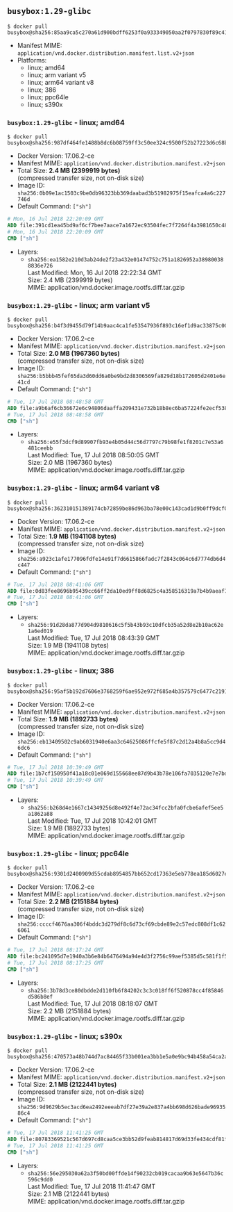 ## `busybox:1.29-glibc`

```console
$ docker pull busybox@sha256:85aa9ca5c270a61d900bdff6253f0a933349050aa2f0797830f89c4177af41a2
```

-	Manifest MIME: `application/vnd.docker.distribution.manifest.list.v2+json`
-	Platforms:
	-	linux; amd64
	-	linux; arm variant v5
	-	linux; arm64 variant v8
	-	linux; 386
	-	linux; ppc64le
	-	linux; s390x

### `busybox:1.29-glibc` - linux; amd64

```console
$ docker pull busybox@sha256:987df464fe1488b8dc6b08759ff3c50ee324c9500f52b27223d6c68bdf955324
```

-	Docker Version: 17.06.2-ce
-	Manifest MIME: `application/vnd.docker.distribution.manifest.v2+json`
-	Total Size: **2.4 MB (2399919 bytes)**  
	(compressed transfer size, not on-disk size)
-	Image ID: `sha256:0b09e1ac1503c9be0db96323bb369daabad3b51982975f15eafca4a6c227746d`
-	Default Command: `["sh"]`

```dockerfile
# Mon, 16 Jul 2018 22:20:09 GMT
ADD file:391cd1ea45bd9af6cf7bee7aace7a1672ec93504fec7f7264f4a3981650c485c in / 
# Mon, 16 Jul 2018 22:20:09 GMT
CMD ["sh"]
```

-	Layers:
	-	`sha256:ea1582e210d3ab24de2f23a432e01474752c751a1826952a389800388836e726`  
		Last Modified: Mon, 16 Jul 2018 22:22:34 GMT  
		Size: 2.4 MB (2399919 bytes)  
		MIME: application/vnd.docker.image.rootfs.diff.tar.gzip

### `busybox:1.29-glibc` - linux; arm variant v5

```console
$ docker pull busybox@sha256:b4f3d9455d79f14b9aac4ca1fe53547936f893c16ef1d9ac33875c004d724ada
```

-	Docker Version: 17.06.2-ce
-	Manifest MIME: `application/vnd.docker.distribution.manifest.v2+json`
-	Total Size: **2.0 MB (1967360 bytes)**  
	(compressed transfer size, not on-disk size)
-	Image ID: `sha256:b5bbb45fef65da3d60dd6a0be9bd2d8306569fa829d18b172605d2401e6e41cd`
-	Default Command: `["sh"]`

```dockerfile
# Tue, 17 Jul 2018 08:48:58 GMT
ADD file:a9b6af6cb36672e6c94806daaffa209431e732b18b8ec6ba57224fe2ecf53816 in / 
# Tue, 17 Jul 2018 08:48:58 GMT
CMD ["sh"]
```

-	Layers:
	-	`sha256:e55f3dcf9d89907fb93e4b05d44c56d7797c79b98fe1f8201c7e53a6481ceebb`  
		Last Modified: Tue, 17 Jul 2018 08:50:05 GMT  
		Size: 2.0 MB (1967360 bytes)  
		MIME: application/vnd.docker.image.rootfs.diff.tar.gzip

### `busybox:1.29-glibc` - linux; arm64 variant v8

```console
$ docker pull busybox@sha256:362310151389174cb72859be86d963ba78e00c143cad1d9b0ff9dcf089c519b3
```

-	Docker Version: 17.06.2-ce
-	Manifest MIME: `application/vnd.docker.distribution.manifest.v2+json`
-	Total Size: **1.9 MB (1941108 bytes)**  
	(compressed transfer size, not on-disk size)
-	Image ID: `sha256:a923c1afe177096fdfe14e91f7d6615866fadc7f2843c064c6d7774db6d4c447`
-	Default Command: `["sh"]`

```dockerfile
# Tue, 17 Jul 2018 08:41:06 GMT
ADD file:0d83fee8696b95439cc66ff2da10ed9ff8d6825c4a358516319a7b4b9aeaf7ac in / 
# Tue, 17 Jul 2018 08:41:06 GMT
CMD ["sh"]
```

-	Layers:
	-	`sha256:91d28da877d904d9810616c5f5b43b93c10dfcb35a52d8e2b10ac62e1a6ed019`  
		Last Modified: Tue, 17 Jul 2018 08:43:39 GMT  
		Size: 1.9 MB (1941108 bytes)  
		MIME: application/vnd.docker.image.rootfs.diff.tar.gzip

### `busybox:1.29-glibc` - linux; 386

```console
$ docker pull busybox@sha256:95af5b192d7606e3768259f6ae952e972f685a4b357579c6477c2191c39f9e82
```

-	Docker Version: 17.06.2-ce
-	Manifest MIME: `application/vnd.docker.distribution.manifest.v2+json`
-	Total Size: **1.9 MB (1892733 bytes)**  
	(compressed transfer size, not on-disk size)
-	Image ID: `sha256:eb13409502c9ab6031940e6aa3c64625086ffcfe5f87c2d12a4b8a5cc9d46dc6`
-	Default Command: `["sh"]`

```dockerfile
# Tue, 17 Jul 2018 10:39:49 GMT
ADD file:1b7cf150950f41a18c01e069d155668ee87d9b43b78e106fa7035120e7e7bd1f in / 
# Tue, 17 Jul 2018 10:39:49 GMT
CMD ["sh"]
```

-	Layers:
	-	`sha256:b268d4e1667c14349256d8e492f4e72ac34fcc2bfa0fcbe6afef5ee5a1862a88`  
		Last Modified: Tue, 17 Jul 2018 10:42:01 GMT  
		Size: 1.9 MB (1892733 bytes)  
		MIME: application/vnd.docker.image.rootfs.diff.tar.gzip

### `busybox:1.29-glibc` - linux; ppc64le

```console
$ docker pull busybox@sha256:9301d2400909d55cdab8954857bb652cd17363e5eb778ea185d6027ed1e067aa
```

-	Docker Version: 17.06.2-ce
-	Manifest MIME: `application/vnd.docker.distribution.manifest.v2+json`
-	Total Size: **2.2 MB (2151884 bytes)**  
	(compressed transfer size, not on-disk size)
-	Image ID: `sha256:ccccf4676aa306f4bddc3d279df8c6d73cf69cbde89e2c57edc808df1c626061`
-	Default Command: `["sh"]`

```dockerfile
# Tue, 17 Jul 2018 08:17:24 GMT
ADD file:bc241095d7e1940a3b6e84b6476494a94e4d3f2756c99aef5385d5c581f1f538 in / 
# Tue, 17 Jul 2018 08:17:25 GMT
CMD ["sh"]
```

-	Layers:
	-	`sha256:3b78d3ce80dbdde2d110fb6f84202c3c3c018ff6f520878cc4f85846d586b8ef`  
		Last Modified: Tue, 17 Jul 2018 08:18:07 GMT  
		Size: 2.2 MB (2151884 bytes)  
		MIME: application/vnd.docker.image.rootfs.diff.tar.gzip

### `busybox:1.29-glibc` - linux; s390x

```console
$ docker pull busybox@sha256:470573a48b744d7ac84465f33b001ea3bb1e5a0e9bc94b458a54ca2af4c64ce9
```

-	Docker Version: 17.06.2-ce
-	Manifest MIME: `application/vnd.docker.distribution.manifest.v2+json`
-	Total Size: **2.1 MB (2122441 bytes)**  
	(compressed transfer size, not on-disk size)
-	Image ID: `sha256:9d9629b5ec3acd6ea2492eeeab7df27e39a2e837a4bb698d626bade9693586c4`
-	Default Command: `["sh"]`

```dockerfile
# Tue, 17 Jul 2018 11:41:25 GMT
ADD file:80783369521c567d697cd8caa5ce3bb52d9feab814817d69d33fe434cdf81f18 in / 
# Tue, 17 Jul 2018 11:41:25 GMT
CMD ["sh"]
```

-	Layers:
	-	`sha256:56e295030a62a3f50bd00ffde14f90232cb019cacaa9b63e5647b36c596c9dd0`  
		Last Modified: Tue, 17 Jul 2018 11:41:47 GMT  
		Size: 2.1 MB (2122441 bytes)  
		MIME: application/vnd.docker.image.rootfs.diff.tar.gzip
